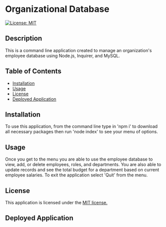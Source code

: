 # Organizational Database
  [![License: MIT](https://img.shields.io/badge/License-MIT-yellow.svg)](https://opensource.org/licenses/MIT)

  ## Description
  This is a command line application created to manage an organization's employee database using Node.js, Inquirer, and MySQL. 

  ## Table of Contents 
 * [Installation](#installation) 
 * [Usage](#usage) 
 * [License](#license) 
 * [Deployed Application](#deployed_application) 

  ## Installation

  To use this application, from the command line type in 'npm i' to download all necessary packages then run 'node index' to see your menu of options. 

  ## Usage

  Once you get to the menu you are able to use the employee database to view, add, or delete employees, roles, and departments. You are also able to update records and see the total budget for a department based on current employee salaries. To exit the application select 'Quit' from the menu. 

  ## License 

This application is licensed under the [MIT license.](https://github.com/git/git-scm.com/blob/main/MIT-LICENSE.txt)

  ## Deployed Application